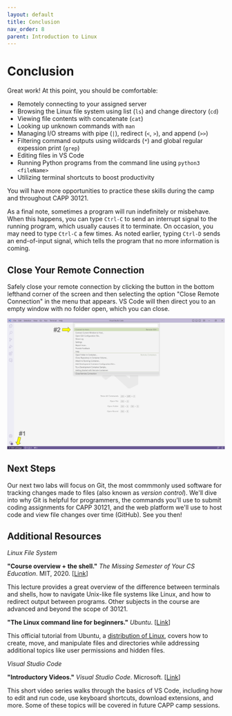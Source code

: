 ```yaml
---
layout: default
title: Conclusion
nav_order: 8
parent: Introduction to Linux
---
```


# Conclusion

Great work! At this point, you should be comfortable:

- Remotely connecting to your assigned server
- Browsing the Linux file system using list (`ls`) and change directory (`cd`)
- Viewing file contents with concatenate (`cat`)
- Looking up unknown commands with `man`
- Managing I/O streams with pipe (`|`), redirect (`<`, `>`), and append (`>>`)
- Filtering command outputs using wildcards (`*`) and global regular expession print (`grep`)
- Editing files in VS Code
- Running Python programs from the command line using `python3 <fileName>`
- Utilizing terminal shortcuts to boost productivity

You will have more opportunities to practice these skills during the camp and throughout CAPP 30121.

As a final note, sometimes a program will run indefinitely or misbehave. When this happens, you can type `Ctrl-C` to send an interrupt signal to the running program, which usually causes it to terminate. On occasion, you may need to type `Ctrl-C` a few times. As noted earlier, typing `Ctrl-D` sends an end-of-input signal, which tells the program that no more information is coming.

## Close Your Remote Connection

Safely close your remote connection by clicking the button in the bottom lefthand corner of the screen and then selecting the option "Close Remote Connection" in the menu that appears.  VS Code will then direct you to an empty window with no folder open, which you can close.

![VS Code Remote SSH close option screenshot](../assets/img/linux-conclusion-1.png)

## Next Steps

Our next two labs will focus on Git, the most commmonly used software for tracking changes made to files (also known as _version control_). We'll dive into why Git is helpful for programmers, the commands you'll use to submit coding assignments for CAPP 30121, and the web platform we'll use to host code and view file changes over time (GitHub). See you then!

## Additional Resources

_Linux File System_

**"Course overview + the shell."** _The Missing Semester of Your CS Education_. MIT, 2020. [[Link](https://missing.csail.mit.edu/2020/course-shell/)]

This lecture provides a great overview of the difference between terminals and shells, how to navigate Unix-like file systems like Linux, and how to redirect output between programs. Other subjects in the course are advanced and beyond the scope of 30121.

**"The Linux command line for beginners."** _Ubuntu_. [[Link](https://ubuntu.com/tutorials/command-line-for-beginners#1-overview)]

This official tutorial from Ubuntu, a [distribution of Linux](https://en.wikipedia.org/wiki/Linux_distribution), covers how to create, move, and manipulate files and directories while addressing additional topics like user permissions and hidden files.

_Visual Studio Code_

**"Introductory Videos."** _Visual Studio Code_. Microsoft. [[Link]()]

This short video series walks through the basics of VS Code, including how to edit and run code, use keyboard shortcuts, download extensions, and more.  Some of these topics will be covered in future CAPP camp sessions.